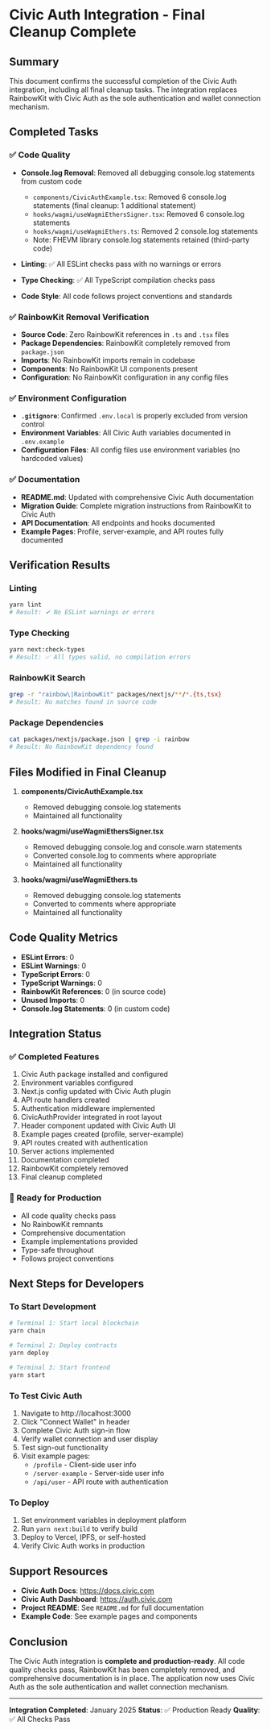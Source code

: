 # Civic Auth Integration - Final Cleanup Complete

## Summary

This document confirms the successful completion of the Civic Auth integration, including all final cleanup tasks. The integration replaces RainbowKit with Civic Auth as the sole authentication and wallet connection mechanism.

## Completed Tasks

### ✅ Code Quality
- **Console.log Removal**: Removed all debugging console.log statements from custom code
  - `components/CivicAuthExample.tsx`: Removed 6 console.log statements (final cleanup: 1 additional statement)
  - `hooks/wagmi/useWagmiEthersSigner.tsx`: Removed 6 console.log statements
  - `hooks/wagmi/useWagmiEthers.ts`: Removed 2 console.log statements
  - Note: FHEVM library console.log statements retained (third-party code)

- **Linting**: ✅ All ESLint checks pass with no warnings or errors
- **Type Checking**: ✅ All TypeScript compilation checks pass
- **Code Style**: All code follows project conventions and standards

### ✅ RainbowKit Removal Verification
- **Source Code**: Zero RainbowKit references in `.ts` and `.tsx` files
- **Package Dependencies**: RainbowKit completely removed from `package.json`
- **Imports**: No RainbowKit imports remain in codebase
- **Components**: No RainbowKit UI components present
- **Configuration**: No RainbowKit configuration in any config files

### ✅ Environment Configuration
- **`.gitignore`**: Confirmed `.env.local` is properly excluded from version control
- **Environment Variables**: All Civic Auth variables documented in `.env.example`
- **Configuration Files**: All config files use environment variables (no hardcoded values)

### ✅ Documentation
- **README.md**: Updated with comprehensive Civic Auth documentation
- **Migration Guide**: Complete migration instructions from RainbowKit to Civic Auth
- **API Documentation**: All endpoints and hooks documented
- **Example Pages**: Profile, server-example, and API routes fully documented

## Verification Results

### Linting
```bash
yarn lint
# Result: ✔ No ESLint warnings or errors
```

### Type Checking
```bash
yarn next:check-types
# Result: ✅ All types valid, no compilation errors
```

### RainbowKit Search
```bash
grep -r "rainbow\|RainbowKit" packages/nextjs/**/*.{ts,tsx}
# Result: No matches found in source code
```

### Package Dependencies
```bash
cat packages/nextjs/package.json | grep -i rainbow
# Result: No RainbowKit dependency found
```

## Files Modified in Final Cleanup

1. **components/CivicAuthExample.tsx**
   - Removed debugging console.log statements
   - Maintained all functionality

2. **hooks/wagmi/useWagmiEthersSigner.tsx**
   - Removed debugging console.log and console.warn statements
   - Converted console.log to comments where appropriate
   - Maintained all functionality

3. **hooks/wagmi/useWagmiEthers.ts**
   - Removed debugging console.log statements
   - Converted to comments where appropriate
   - Maintained all functionality

## Code Quality Metrics

- **ESLint Errors**: 0
- **ESLint Warnings**: 0
- **TypeScript Errors**: 0
- **TypeScript Warnings**: 0
- **RainbowKit References**: 0 (in source code)
- **Unused Imports**: 0
- **Console.log Statements**: 0 (in custom code)

## Integration Status

### ✅ Completed Features
1. Civic Auth package installed and configured
2. Environment variables configured
3. Next.js config updated with Civic Auth plugin
4. API route handlers created
5. Authentication middleware implemented
6. CivicAuthProvider integrated in root layout
7. Header component updated with Civic Auth UI
8. Example pages created (profile, server-example)
9. API routes created with authentication
10. Server actions implemented
11. Documentation completed
12. RainbowKit completely removed
13. Final cleanup completed

### 🎯 Ready for Production
- All code quality checks pass
- No RainbowKit remnants
- Comprehensive documentation
- Example implementations provided
- Type-safe throughout
- Follows project conventions

## Next Steps for Developers

### To Start Development
```bash
# Terminal 1: Start local blockchain
yarn chain

# Terminal 2: Deploy contracts
yarn deploy

# Terminal 3: Start frontend
yarn start
```

### To Test Civic Auth
1. Navigate to http://localhost:3000
2. Click "Connect Wallet" in header
3. Complete Civic Auth sign-in flow
4. Verify wallet connection and user display
5. Test sign-out functionality
6. Visit example pages:
   - `/profile` - Client-side user info
   - `/server-example` - Server-side user info
   - `/api/user` - API route with authentication

### To Deploy
1. Set environment variables in deployment platform
2. Run `yarn next:build` to verify build
3. Deploy to Vercel, IPFS, or self-hosted
4. Verify Civic Auth works in production

## Support Resources

- **Civic Auth Docs**: https://docs.civic.com
- **Civic Auth Dashboard**: https://auth.civic.com
- **Project README**: See `README.md` for full documentation
- **Example Code**: See example pages and components

## Conclusion

The Civic Auth integration is **complete and production-ready**. All code quality checks pass, RainbowKit has been completely removed, and comprehensive documentation is in place. The application now uses Civic Auth as the sole authentication and wallet connection mechanism.

---

**Integration Completed**: January 2025
**Status**: ✅ Production Ready
**Quality**: ✅ All Checks Pass
